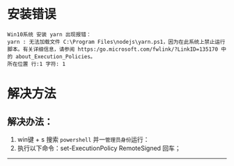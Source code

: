 # 安装错误
```
Win10系统 安装 yarn 出现报错：
yarn : 无法加载文件 C:\Program Files\nodejs\yarn.ps1，因为在此系统上禁止运行脚本。有关详细信息，请参阅 https:/go.microsoft.com/fwlink/?LinkID=135170 中的 about_Execution_Policies。
所在位置 行:1 字符: 1
```
# 解决方法

## 解决办法：

1. win键 + s 搜索 `powershell` 并一`管理员身份`运行：
2. 执行以下命令：set-ExecutionPolicy RemoteSigned 回车；

---